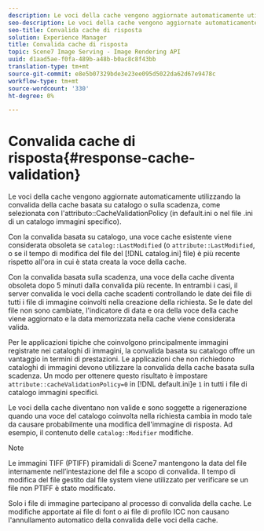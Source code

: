 ```yaml
---
description: Le voci della cache vengono aggiornate automaticamente utilizzando la convalida della cache basata su catalogo o sulla scadenza, come selezionata con l'attributo CacheValidationPolicy (in default.ini o nel file .ini di un catalogo immagini specifico).
seo-description: Le voci della cache vengono aggiornate automaticamente utilizzando la convalida della cache basata su catalogo o sulla scadenza, come selezionata con l'attributo CacheValidationPolicy (in default.ini o nel file .ini di un catalogo immagini specifico).
seo-title: Convalida cache di risposta
solution: Experience Manager
title: Convalida cache di risposta
topic: Scene7 Image Serving - Image Rendering API
uuid: d1aad5ae-f0fa-489b-a48b-b0ac8c8f43bb
translation-type: tm+mt
source-git-commit: e8e5b07329bde3e23ee095d5022da62d67e9478c
workflow-type: tm+mt
source-wordcount: '330'
ht-degree: 0%

---
```



# Convalida cache di risposta{#response-cache-validation}

Le voci della cache vengono aggiornate automaticamente utilizzando la convalida della cache basata su catalogo o sulla scadenza, come selezionata con l&#39;attributo::CacheValidationPolicy (in default.ini o nel file .ini di un catalogo immagini specifico).

Con la convalida basata su catalogo, una voce cache esistente viene considerata obsoleta se `catalog::LastModified` (o `attribute::LastModified`, o se il tempo di modifica del file del [!DNL catalog.ini] file) è più recente rispetto all&#39;ora in cui è stata creata la voce della cache.

Con la convalida basata sulla scadenza, una voce della cache diventa obsoleta dopo 5 minuti dalla convalida più recente. In entrambi i casi, il server convalida le voci della cache scadenti controllando le date dei file di tutti i file di immagine coinvolti nella creazione della richiesta. Se le date del file non sono cambiate, l&#39;indicatore di data e ora della voce della cache viene aggiornato e la data memorizzata nella cache viene considerata valida.

Per le applicazioni tipiche che coinvolgono principalmente immagini registrate nei cataloghi di immagini, la convalida basata su catalogo offre un vantaggio in termini di prestazioni. Le applicazioni che non richiedono cataloghi di immagini devono utilizzare la convalida della cache basata sulla scadenza. Un modo per ottenere questo risultato è impostare `attribute::cacheValidationPolicy=0` in [!DNL default.ini]e `1` in tutti i file di catalogo immagini specifici.

Le voci della cache diventano non valide e sono soggette a rigenerazione quando una voce del catalogo coinvolta nella richiesta cambia in modo tale da causare probabilmente una modifica dell&#39;immagine di risposta. Ad esempio, il contenuto delle `catalog::Modifier` modifiche.

>[!NOTE]
>
>Le immagini TIFF (PTIFF) piramidali di Scene7 mantengono la data del file internamente nell’intestazione del file a scopo di convalida. Il tempo di modifica del file gestito dal file system viene utilizzato per verificare se un file non PTIFF è stato modificato.

Solo i file di immagine partecipano al processo di convalida della cache. Le modifiche apportate ai file di font o ai file di profilo ICC non causano l&#39;annullamento automatico della convalida delle voci della cache.
